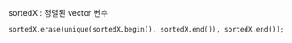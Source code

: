 sortedX : 정렬된 vector 변수
```
sortedX.erase(unique(sortedX.begin(), sortedX.end()), sortedX.end());
```